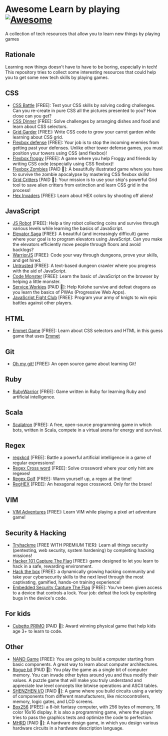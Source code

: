 # Awesome Learn by playing [![Awesome](https://awesome.re/badge.svg)](https://awesome.re)

A collection of tech resources that allow you to learn new things by playing games


## Rationale

Learning new things doesn't have to have to be boring, especially in tech! This repository tries to collect some interesting resources that could help you to get some new tech skills by playing games.


## CSS

- [CSS Battle](https://cssbattle.dev/) \[FREE\]: Test your CSS skills by solving coding challenges. Can you re-create in pure CSS all the pictures presented to you? How close can you get? 
- [CSS Dinner](https://flukeout.github.io/) \[FREE\]: Solve challenges by arranging dishes and food and learn about CSS selectors.
- [Grid Garder](https://cssgridgarden.com/) \[FREE\]: Write CSS code to grow your carrot garden while learning about CSS grid.
- [Flexbox defense](http://www.flexboxdefense.com/) \[FREE\]: Your job is to stop the incoming enemies from getting past your defenses. Unlike other tower defense games, you must position your towers using CSS (and flexbox)!
- [Flexbox froggy](http://flexboxfroggy.com/) \[FREE\]: A game where you help Froggy and friends by writing CSS code (especially using CSS flexbox)!
- [Flexbox Zombies](https://flexboxzombies.com/p/flexbox-zombies) \[PAID 💸\]: A beautifully illustrated game where you have to survive the zombie apocalypse by mastering CSS flexbox skills!
- [Grid Critters](https://gridcritters.com/) \[PAID 💸\]: Your mission is to use your ship's powerful Grid tool to save alien critters from extinction and learn CSS grid in the process!
- [Hex Invaders](http://www.hexinvaders.com/) \[FREE\]: Learn about HEX colors by shooting off aliens!


## JavaScript

- [JS Robot](https://lab.reaal.me/jsrobot/) \[FREE\]: Help a tiny robot collecting coins and survive through various levels while learning the basics of JavaScript.
- [Elevator Saga](https://play.elevatorsaga.com/) \[FREE\]: A beautiful (and increasingly difficult) game where your goal is to program elevators using JavaScript. Can you make the elevators efficiently move people through floors and avoid backlogs?
- [WarriorJS](https://warriorjs.com/) \[FREE\]: Code your way through dungeons, prove your skills, and get hired.
- [Untrusted](https://alexnisnevich.github.io/untrusted/) \[FREE\]: A text-based dungeon crawler where you progress with the aid of JavaScript.
- [Code Monster](http://www.crunchzilla.com/code-monster) \[FREE\]: Learn the basic of JavaScript on the browser by helping a little monster.
- [Service Workies](https://serviceworkies.com/) \[PAID 💸\]: Help Kolohe survive and defeat dragons as you learn the basics of PWAs (Progressive Web Apps).
- [JavaScript Fight Club](https://jsfight.club/) \[FREE\]: Program your army of knigts to win epic battles against other players.


## HTML

- [Emmet Game](https://ahndohun.github.io/emmet-game/) \[FREE\]: Learn about CSS selectors and HTML in this guess game that uses [Emmet](https://docs.emmet.io/)


## Git

- [Oh my git!](https://ohmygit.org/) \[FREE\]: An open source game about learning Git!


## Ruby

- [RubyWarrior](https://github.com/ryanb/ruby-warrior) \[FREE\]: Game written in Ruby for learning Ruby and artificial intelligence.


## Scala

- [Scalatron](http://scalatron.github.io/) \[FREE\]: A free, open-source programming game in which bots, written in Scala, compete in a virtual arena for energy and survival.


## Regex

- [regxkcd](https://mekagem.itch.io/regxkcd) \[FREE\]: Battle a powerful artificial intelligence in a game of regular expressions!
- [Regex Cross word](https://regexcrossword.com/) \[FREE\]: Solve crossword where your only hint are regexes!
- [Regex Golf](https://alf.nu/RegexGolf) \[FREE\]: Warm yourself up, a regex at the time!
- [RegHEX](https://rampion.github.io/RegHex/) \[FREE\]: An hexagonal regex crossword. Only for the brave!


## VIM

- [VIM Adventures](https://vim-adventures.com/)  \[FREE\]: Learn VIM while playing a pixel art adventure game!


## Security & Hacking

- [Tryhackme](https://tryhackme.com/) \[FREE WITH PREMIUM TIER\]: Learn all things security (pentesting, web security, system hardening) by completing hacking missions!
- [Hacker 101 Capture The Flag](https://ctf.hacker101.com/) \[FREE\]: game designed to let you learn to hack in a safe, rewarding environment.
- [Hack the box](https://www.hackthebox.eu/) \[FREE\]: a dynamically growing hacking community and take your cybersecurity skills to the next level through the most captivating, gamified, hands-on training experience!
- [Embedded Security Capture The Flag](https://microcorruption.com/) \[FREE\]: You've been given access to a device that controls a lock. Your job: defeat the lock by exploiting bugs in the device's code.


## For kids

- [Cubetto PRIMO](https://www.primotoys.com/) \[PAID 💸\]: Award winning physical game that help kids age 3+ to learn to code.


## Other

- [NAND Game](https://nandgame.com/) \[FREE\]: You are going to build a computer starting from basic components. A great way to learn about computer architectures.
- [Rogue bit](https://store.steampowered.com/app/949790/Rogue_Bit/) \[PAID 💸\]: You play the game as a single bit of computer memory. You can invade other bytes around you and thus modify their values. A puzzle game that will make you truly understand and appreciate low level concepts like bitwise operations and ASCII tables.
- [SHENZHEN I/O](https://store.steampowered.com/app/504210/SHENZHEN_IO/) \[PAID 💸\]: A game where you build circuits using a variety of components from different manufacturers, like microcontrollers, memory, logic gates, and LCD screens.
- [Box256](http://box-256.com/) \[FREE\]: a 8-bit fantasy computer, with 256 bytes of memory, 16 color 16x16 display. It is also a programming game, where the player tries to pass the graphics tests and optimize the code to perfection.
- [MHRD](https://store.steampowered.com/app/576030/MHRD/) \[PAID 💸\]: A hardware design game, in which you design various hardware circuits in a hardware description language.
